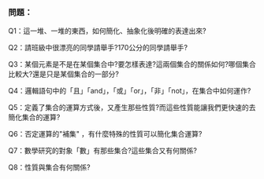 ### 問題：

Q1：這一堆、一堆的東西，如何簡化、抽象化後明確的表達出來?

Q2：請班級中很漂亮的同學請舉手?170公分的同學請舉手?

Q3：某個元素是不是在某個集合中?要怎樣表達?這兩個集合的關係如何?哪個集合比較大?還是只是某個集合的一部分?

Q4：邏輯語句中的「且」「and」，「或」「or」，「非」「not」，在集合中如何運作?

Q5：定義了集合的運算方式後，又產生那些性質?而這些性質能讓我們更快速的去簡化集合的運算?

Q6：否定運算的"補集" ，有什麼特殊的性質可以簡化集合運算?

Q7：數學研究的對象「數」有那些集合?這些集合又有何關係?

Q8：性質與集合有何關係?



